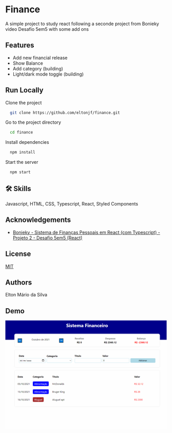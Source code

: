 # Finance

A simple project to study react following a seconde project from Bonieky video Desafio 5em5 with some add ons


## Features

- Add new financial release
- Show Balance
- Add category (building)
- Light/dark mode toggle (building)

  
## Run Locally

Clone the project

```bash
  git clone https://github.com/eltonjf/finance.git
```

Go to the project directory

```bash
  cd finance
```

Install dependencies

```bash
  npm install
```

Start the server

```bash
  npm start
```

  
## 🛠 Skills
Javascript, HTML, CSS, Typescript, React, Styled Components

  
## Acknowledgements

 - [Bonieky - Sistema de Finanças Pessoais em React (com Typescript) - Projeto 2 - Desafio 5em5 (React)](https://www.youtube.com/watch?v=_hytKpMc04E)


  
## License

[MIT](https://choosealicense.com/licenses/mit/)

  
## Authors



  Elton Mário da Silva
## Demo

![](https://github.com/eltonjf/finance/blob/main/finance.gif)
